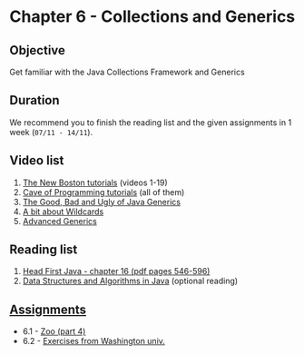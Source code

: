 # Chapter 6 - Collections and Generics

## Objective
Get familiar with the Java Collections Framework and Generics 

## Duration
We recommend you to finish the reading list and the given assignments in 1 week (`07/11 - 14/11`).

## Video list
1. [The New Boston tutorials](https://www.youtube.com/watch?v=vW53w7me4AE&list=PL27BCE863B6A864E3) (videos 1-19)
2. [Cave of Programming tutorials](https://www.youtube.com/watch?v=mkCTxtLe7XU&list=PLB841C370FAFB8EC7) (all of them)
3. [The Good, Bad and Ugly of Java Generics](https://www.youtube.com/watch?v=34oiEq9nD0M)
4. [A bit about Wildcards](https://www.youtube.com/watch?v=QqLBp7MdkEU)
5. [Advanced Generics](https://www.youtube.com/watch?v=iwLBmGhd35M)


## Reading list
1. [Head First Java - chapter 16  (pdf pages 546-596)](http://it-ebooks.info/book/3214/)
4. [Data Structures and Algorithms in Java](http://www.it-ebooks.info/book/4478/) (optional reading)

## [Assignments](Assignments)
- 6.1 - [Zoo (part 4)](Assignments/Zoo%20(part%204).pdf)
- 6.2 - [Exercises from Washington univ.](Assignments/Washington%20univ.%20exercises.pdf)
